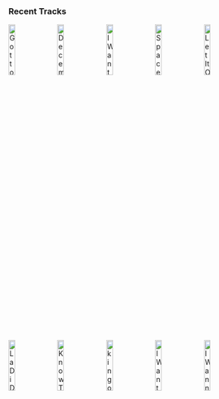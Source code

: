 ### Recent Tracks
[<img src='https://lastfm.freetls.fastly.net/i/u/300x300/c7c10ca52d104e58cea14a271eb41242.png' width='16%' height='16%' alt='Got to My Head'>](https://www.last.fm/music/waters/_/got%2bto%2bmy%2bhead)&nbsp;&nbsp;&nbsp;&nbsp;[<img src='https://lastfm.freetls.fastly.net/i/u/300x300/291fd007b50ec8aee5ced02f82c54b44.png' width='16%' height='16%' alt='December, 1963 (Oh What A Night!)'>](https://www.last.fm/music/frankie%2bvalli%2b%2526%2bthe%2bfour%2bseasons/_/december%252c%2b1963%2b%2528oh%2bwhat%2ba%2bnight%2521%2529)&nbsp;&nbsp;&nbsp;&nbsp;[<img src='https://lastfm.freetls.fastly.net/i/u/300x300/bf9599eb57a048bd8657336623e8b658.png' width='16%' height='16%' alt='I Want You Back'>](https://www.last.fm/music/the%2bjackson%2b5/_/i%2bwant%2byou%2bback)&nbsp;&nbsp;&nbsp;&nbsp;[<img src='https://lastfm.freetls.fastly.net/i/u/300x300/9a8488ad4896580730b7ce12877bc278.png' width='16%' height='16%' alt='Spaceman'>](https://www.last.fm/music/the%2bkillers/_/spaceman)&nbsp;&nbsp;&nbsp;&nbsp;[<img src='https://lastfm.freetls.fastly.net/i/u/300x300/f166cd00ceddc3e591afbcc6e99b2d76.png' width='16%' height='16%' alt='Let It Out'>](https://www.last.fm/music/gary%2bwright/_/let%2bit%2bout)&nbsp;&nbsp;&nbsp;&nbsp;<br>[<img src='https://lastfm.freetls.fastly.net/i/u/300x300/31341a8feece5a87ea7cc1f0bc611fdc.png' width='16%' height='16%' alt='La Di Da'>](https://www.last.fm/music/lennon%2bstella/_/la%2bdi%2bda)&nbsp;&nbsp;&nbsp;&nbsp;[<img src='https://lastfm.freetls.fastly.net/i/u/300x300/5b9569bd6a7f0c461bf03ece6c632c9c.png' width='16%' height='16%' alt='Know The Feeling'>](https://www.last.fm/music/halfnoise/_/know%2bthe%2bfeeling)&nbsp;&nbsp;&nbsp;&nbsp;[<img src='https://lastfm.freetls.fastly.net/i/u/300x300/d4f9fc0820108495f962c1d67505d622.png' width='16%' height='16%' alt='king of the nosebleeds'>](https://www.last.fm/music/gabriel%2bblack/_/king%2bof%2bthe%2bnosebleeds)&nbsp;&nbsp;&nbsp;&nbsp;[<img src='https://lastfm.freetls.fastly.net/i/u/300x300/207c9708aabfc084aee235ab2c8c4ee9.png' width='16%' height='16%' alt='I Want To Hold Your Hand - Remastered 2015'>](https://www.last.fm/music/the%2bbeatles/_/i%2bwant%2bto%2bhold%2byour%2bhand%2b-%2bremastered%2b2015)&nbsp;&nbsp;&nbsp;&nbsp;[<img src='https://lastfm.freetls.fastly.net/i/u/300x300/eaea26139233c24c5942d78bd1ef4136.png' width='16%' height='16%' alt='I Wanna Get Better'>](https://www.last.fm/music/bleachers/_/i%2bwanna%2bget%2bbetter)&nbsp;&nbsp;&nbsp;&nbsp;<br>
